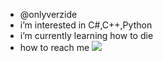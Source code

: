 - @onlyverzide
- i’m interested in C#,C++,Python
- i’m currently learning how to die
- how to reach me 
![](https://dcbadge.vercel.app/api/shield/881689403053985827)

<!---
onlyverzide/onlyverzide is a ✨ special ✨ repository because its `README.md` (this file) appears on your GitHub profile.
You can click the Preview link to take a look at your changes.
--->
